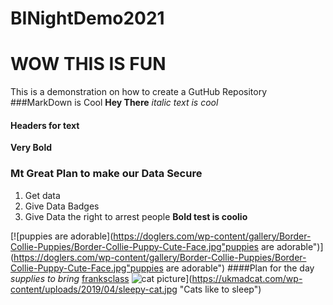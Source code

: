 # BINightDemo2021
# WOW THIS IS FUN
This is a demonstration on how to create a GutHub Repository
###MarkDown is Cool
**Hey There**
_italic text is cool_
#### Headers for text
**Very Bold**
### Mt Great Plan to make our Data Secure
1. Get data
1. Give Data Badges
1. Give Data the right to arrest people
**Bold test is coolio**

[![puppies are adorable](https://doglers.com/wp-content/gallery/Border-Collie-Puppies/Border-Collie-Puppy-Cute-Face.jpg"puppies are adorable")](https://doglers.com/wp-content/gallery/Border-Collie-Puppies/Border-Collie-Puppy-Cute-Face.jpg"puppies are adorable")
####Plan for the day
_supplies to bring_
[franksclass](https://www.franksclass.com)
![cat  picture](https://ukmadcat.com/wp-content/uploads/2019/04/sleepy-cat.jpg "Cats like to sleep")](https://ukmadcat.com/wp-content/uploads/2019/04/sleepy-cat.jpg "Cats like to sleep")
